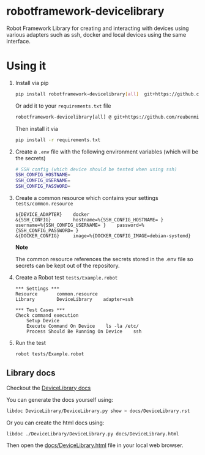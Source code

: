 # robotframework-devicelibrary

Robot Framework Library for creating and interacting with devices using various adapters such as ssh, docker and local devices using the same interface.

# Using it

1. Install via pip

    ```sh
    pip install robotframework-devicelibrary[all]  git+https://github.com/reubenmiller/robotframework-devicelibrary.git@0.24.1
    ```

    Or add it to your `requirements.txt` file

    ```sh
    robotframework-devicelibrary[all] @ git+https://github.com/reubenmiller/robotframework-devicelibrary.git@0.24.1
    ```

    Then install it via

    ```sh
    pip install -r requirements.txt
    ```

2. Create a `.env` file with the following environment variables (which will be the secrets)

    ```sh
    # SSH config (which device should be tested when using ssh)
    SSH_CONFIG_HOSTNAME=
    SSH_CONFIG_USERNAME=
    SSH_CONFIG_PASSWORD=
    ```

3. Create a common resource which contains your settings `tests/common.resource`

    ```robot
    ${DEVICE_ADAPTER}    docker
    &{SSH_CONFIG}        hostname=%{SSH_CONFIG_HOSTNAME= }    username=%{SSH_CONFIG_USERNAME= }    password=%{SSH_CONFIG_PASSWORD= }
    &{DOCKER_CONFIG}     image=%{DOCKER_CONFIG_IMAGE=debian-systemd}
    ```

    **Note**

    The common resource references the secrets stored in the .env file so secrets can be kept out of the repository.

4. Create a Robot test `tests/Example.robot`

    ```robot
    *** Settings ***
    Resource       common.resource
    Library        DeviceLibrary    adapter=ssh

    *** Test Cases ***
    Check command execution
        Setup Device
        Execute Command On Device    ls -la /etc/
        Process Should Be Running On Device    ssh
    ```

5. Run the test

    ```sh
    robot tests/Example.robot
    ```

## Library docs

Checkout the [DeviceLibrary docs](./docs/DeviceLibrary.rst)

You can generate the docs yourself using:

```sh
libdoc DeviceLibrary/DeviceLibrary.py show > docs/DeviceLibrary.rst
```

Or you can create the html docs using:

```sh
libdoc ./DeviceLibrary/DeviceLibrary.py docs/DeviceLibrary.html
```

Then open the [docs/DeviceLibrary.html](docs/DeviceLibrary.html) file in your local web browser.
